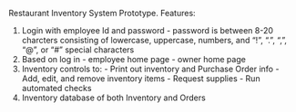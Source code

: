 Restaurant Inventory System Prototype.
Features:
  1. Login with employee Id and password
    - password is between 8-20 charcters consisting of lowercase, uppercase, 
        numbers, and “!”, “.”, “,”, “@”, or “#” special characters
  2. Based on log in
    - employee home page
    - owner home page
  3. Inventory controls to:
    - Print out inventory and Purchase Order info
    - Add, edit, and remove inventory items
    - Request supplies
    - Run automated checks
  4. Inventory database of both Inventory and Orders
